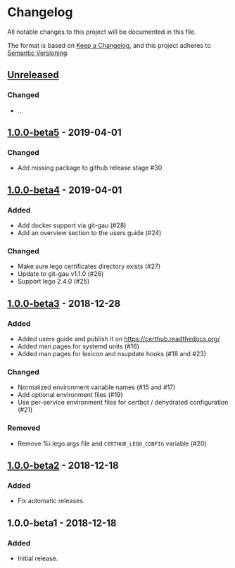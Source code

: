 # Changelog
All notable changes to this project will be documented in this file.

The format is based on [Keep a Changelog](https://keepachangelog.com/en/1.0.0/),
and this project adheres to [Semantic Versioning](https://semver.org/spec/v2.0.0.html).

## [Unreleased]
### Changed
- ...

## [1.0.0-beta5] - 2019-04-01
### Changed
- Add missing package to github release stage #30

## [1.0.0-beta4] - 2019-04-01
### Added
- Add docker support via git-gau (#28)
- Add an overview section to the users guide (#24)

### Changed
- Make sure lego certificates directory exists (#27)
- Update to git-gau v1.1.0 (#26)
- Support lego 2.4.0 (#25)

## [1.0.0-beta3] - 2018-12-28
### Added
- Added users guide and publish it on https://certhub.readthedocs.org/
- Added man pages for systemd units (#16)
- Added man pages for lexicon and nsupdate hooks (#18 and #23)

### Changed
- Normalized environment variable names (#15 and #17)
- Add optional environment files (#19)
- Use per-service environment files for certbot / dehydrated configuration (#21)

### Removed
- Remove %i.lego.args file and `CERTHUB_LEGO_CONFIG` variable (#20)

## [1.0.0-beta2] - 2018-12-18
### Added
- Fix automatic releases.

## 1.0.0-beta1 - 2018-12-18
### Added
- Initial release.

[Unreleased]: https://github.com/certhub/certhub/compare/v1.0.0-beta5...HEAD
[1.0.0-beta5]: https://github.com/certhub/certhub/compare/v1.0.0-beta4...v1.0.0-beta5
[1.0.0-beta4]: https://github.com/certhub/certhub/compare/v1.0.0-beta3...v1.0.0-beta4
[1.0.0-beta3]: https://github.com/certhub/certhub/compare/v1.0.0-beta2...v1.0.0-beta3
[1.0.0-beta2]: https://github.com/certhub/certhub/compare/v1.0.0-beta1...v1.0.0-beta2
